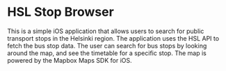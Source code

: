 # HSL Stop Browser

This is a simple iOS application that allows users to search for public transport stops in the Helsinki region. The application uses the HSL API to fetch the bus stop data. The user can search for bus stops by looking around the map, and see the timetable for a specific stop. The map is powered by the Mapbox Maps SDK for iOS.